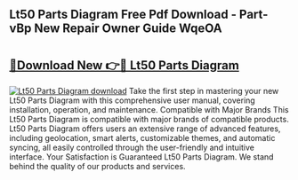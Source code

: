 ## Lt50 Parts Diagram Free Pdf Download - Part-vBp New Repair Owner Guide WqeOA

# <h2><a href="http://dfkzpz.blite.top/?on=Lt50+Parts+Diagram">🔗Download New 👉🔴 Lt50 Parts Diagram</a></h2>

[![Lt50 Parts Diagram download](https://i.imgur.com/lujVjoI.png)](http://dfkzpz.blite.top/?on=Lt50+Parts+Diagram)
Take the first step in mastering your new Lt50 Parts Diagram with this comprehensive user manual, covering installation, operation, and maintenance. Compatible with Major Brands This Lt50 Parts Diagram is compatible with major brands of compatible products. Lt50 Parts Diagram offers users an extensive range of advanced features, including geolocation, smart alerts, customizable themes, and automatic syncing, all easily controlled through the user-friendly and intuitive interface. Your Satisfaction is Guaranteed Lt50 Parts Diagram. We stand behind the quality of our products and services.
